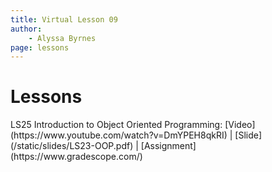```yaml
---
title: Virtual Lesson 09
author:
    - Alyssa Byrnes
page: lessons
---
```


# Lessons
<div class="box link-page m-2 p-4">

<div class="plan Class"><span class="kind">LS25 </span>
<span class="title">Introduction to Object Oriented Programming:</span>
[Video](https://www.youtube.com/watch?v=DmYPEH8qkRI) | [Slide](/static/slides/LS23-OOP.pdf) | [Assignment](https://www.gradescope.com/)
</div>

</div>

